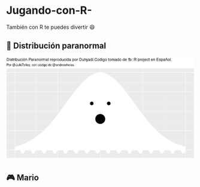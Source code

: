# Jugando-con-R-
También con R te puedes divertir :smile:

## :ghost: Distribución paranormal 

![](https://github.com/Duhyadi/Jugando-con-R-/blob/main/Imagenes/Screenshot%20from%202021-11-02%2023-24-35.png)

## :video_game: Mario


